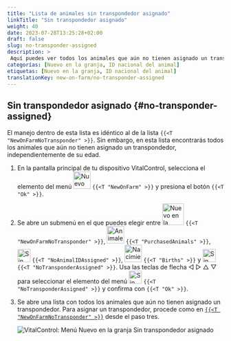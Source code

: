 ```yaml
---
title: "Lista de animales sin transpondedor asignado"
linkTitle: "Sin transpondedor asignado"
weight: 40
date: 2023-07-28T13:25:28+02:00
draft: false
slug: no-transponder-assigned
description: >
 Aquí puedes ver todos los animales que aún no tienen asignado un transpondedor y asignarles uno.
categorías: [Nuevo en la granja, ID nacional del animal]
etiquetas: [Nuevo en la granja, ID nacional del animal]
translationKey: new-on-farm/no-transponder-assigned
---
```

## Sin transpondedor asignado {#no-transponder-assigned}

El manejo dentro de esta lista es idéntico al de la lista `{{<T "NewOnFarmNoTransponder" >}}`. Sin embargo, en esta lista encontrarás todos los animales que aún no tienen asignado un transpondedor, independientemente de su edad.

1. En la pantalla principal de tu dispositivo VitalControl, selecciona el elemento del menú <img src="/icons/main/new-on-farm.svg" width="40" align="bottom" alt="Nuevo en la granja" /> `{{<T "NewOnFarm" >}}` y presiona el botón `{{<T "Ok" >}}`.

2. Se abre un submenú en el que puedes elegir entre <img src="/icons/registration/new-on-farm-no-transponder.svg" width="50" align="bottom" alt="Nuevo en la granja, sin transpondedor" /> `{{<T "NewOnFarmNoTransponder" >}}`, <img src="/icons/main/new-on-farm.svg" width="40" align="bottom" alt="Animales comprados" /> `{{<T "PurchasedAnimals" >}}`, <img src="/icons/registration/no-eartag-number.svg" width="30" align="bottom" alt="Sin ID nacional del animal" /> `{{<T "NoAnimalIDAssigned" >}}`, <img src="/icons/main/births.svg" width="40" align="bottom" alt="Nacimientos" /> `{{<T "Births" >}}` y <img src="/icons/registration/no-transponder.svg" width="30" align="bottom" alt="Sin transpondedor asignado" /> `{{<T "NoTransponderAssigned" >}}`. Usa las teclas de flecha ◁ ▷ △ ▽ para seleccionar el elemento del menú <img src="/icons/registration/no-transponder.svg" width="30" align="bottom" alt="Sin transpondedor asignado" /> `{{<T "NoTransponderAssigned" >}}` y confirma con `{{<T "Ok" >}}`.

3. Se abre una lista con todos los animales que aún no tienen asignado un transpondedor. Para asignar un transpondedor, procede como en [`{{<T "NewOnFarmNoTransponder" >}}`](../new-no-transponder/#new-on-farm-no-transponder) desde el paso tres.

    ![VitalControl: Menú Nuevo en la granja Sin transpondedor asignado](../images/notransponder2.png "Sin transpondedor asignado")
